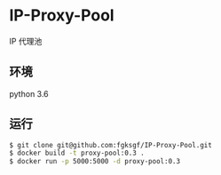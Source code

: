 # IP-Proxy-Pool
IP 代理池

## 环境
python 3.6

## 运行

```bash
$ git clone git@github.com:fgksgf/IP-Proxy-Pool.git
$ docker build -t proxy-pool:0.3 .
$ docker run -p 5000:5000 -d proxy-pool:0.3
```
